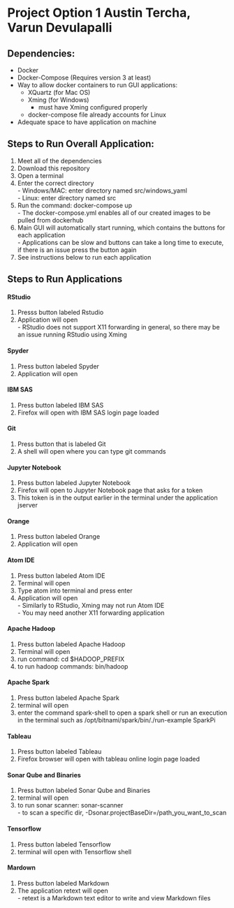 # Project Option 1 Austin Tercha, Varun Devulapalli  

## Dependencies:  
  - Docker  
  - Docker-Compose (Requires version 3 at least)
  - Way to allow docker containers to run GUI applications:  
    - XQuartz (for Mac OS)  
    - Xming (for Windows)
        - must have Xming configured properly
    - docker-compose file already accounts for Linux  
  - Adequate space to have application on machine  

## Steps to Run Overall Application:  
  1. Meet all of the dependencies  
  2. Download this repository  
  3. Open a terminal  
  4. Enter the correct directory  
    - Windows/MAC: enter directory named src/windows_yaml  
    - Linux: enter directory named src
  5. Run the command: docker-compose up  
    - The docker-compose.yml enables all of our created images to be pulled
    from dockerhub  
  6. Main GUI will automatically start running, which contains the buttons for
  each application  
    - Applications can be slow and buttons can take a long time to execute, if
    there is an issue press the button again  
  7. See instructions below to run each application  

## Steps to Run Applications  
#### RStudio  
  1. Presss button labeled Rstudio  
  2. Application will open  
    - RStudio does not support X11 forwarding in general, so there may be an
    issue running RStudio using Xming
#### Spyder  
  1. Press button labeled Spyder  
  2. Application will open  
#### IBM SAS  
  1. Press button labeled IBM SAS    
  2. Firefox will open with IBM SAS login page loaded  
#### Git  
  1. Press button that is labeled Git  
  2. A shell will open where you can type git commands  
#### Jupyter Notebook  
  1. Press button labeled Jupyter Notebook  
  2. Firefox will open to Jupyter Notebook page that asks for a token  
  3. This token is in the output earlier in the terminal under the
  application jserver    
#### Orange  
  1. Press button labeled Orange  
  2. Application will open  
#### Atom IDE  
  1. Press button labeled Atom IDE  
  2. Terminal will open  
  3. Type atom into terminal and press enter  
  4. Application will open  
    - Similarly to RStudio, Xming may not run Atom IDE  
    - You may need another X11 forwarding application  
#### Apache Hadoop  
  1. Press button labeled Apache Hadoop  
  2. Terminal will open
  3. run command: cd $HADOOP_PREFIX  
  4. to run hadoop commands: bin/hadoop <hadoop command>  
#### Apache Spark  
  1. Press button labeled Apache Spark  
  2. terminal will open  
  3. enter the command spark-shell to open a spark shell or run an execution
  in the terminal such as /opt/bitnami/spark/bin/./run-example SparkPi  
#### Tableau  
  1. Press button labeled Tableau  
  2. Firefox browser will open with tableau online login page loaded  
#### Sonar Qube and Binaries  
  1. Press button labeled Sonar Qube and Binaries  
  2. terminal will open  
  3. to run sonar scanner: sonar-scanner  
    - to scan a specific dir, -Dsonar.projectBaseDir=/path_you_want_to_scan
#### Tensorflow  
  1. Press button labeled Tensorflow  
  2. terminal will open with Tensorflow shell  
#### Mardown  
  1. Press button labeled Markdown  
  2. The application retext will open  
    - retext is a Markdown text editor to write and view Markdown files
